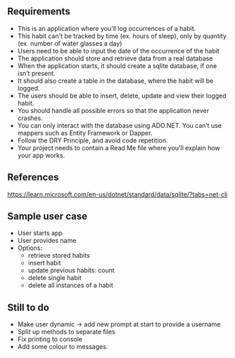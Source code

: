 ## Requirements

- This is an application where you’ll log occurrences of a habit.
- This habit can't be tracked by time (ex. hours of sleep), only by quantity (ex. number of water glasses a day)
- Users need to be able to input the date of the occurrence of the habit
- The application should store and retrieve data from a real database
- When the application starts, it should create a sqlite database, if one isn’t present.
- It should also create a table in the database, where the habit will be logged.
- The users should be able to insert, delete, update and view their logged habit.
- You should handle all possible errors so that the application never crashes.
- You can only interact with the database using ADO.NET. You can’t use mappers such as Entity Framework or Dapper.
- Follow the DRY Principle, and avoid code repetition.
- Your project needs to contain a Read Me file where you'll explain how your app works. 

## References
https://learn.microsoft.com/en-us/dotnet/standard/data/sqlite/?tabs=net-cli

## Sample user case

- User starts app
- User provides name
- Options:
  - retrieve stored habits 
  - insert habit
  - update previous habits: count
  - delete single habit
  - delete all instances of a habit

## Still to do
- Make user dynamic -> add new prompt at start to provide a username
- Split up methods to separate files
- Fix printing to console
- Add some colour to messages.


